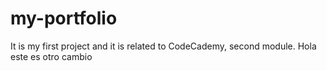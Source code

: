 # my-portfolio
It is my first project and it is related to CodeCademy, second module. 
 Hola este es otro cambio